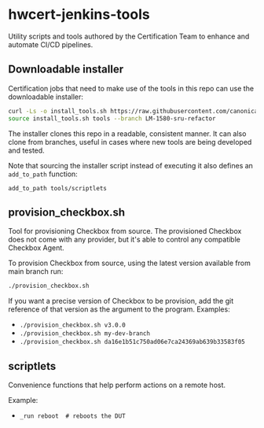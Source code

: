 # hwcert-jenkins-tools

Utility scripts and tools authored by the Certification Team to enhance and automate CI/CD pipelines.

## Downloadable installer

Certification jobs that need to make use of the tools in this repo can use the downloadable installer:

```bash
curl -Ls -o install_tools.sh https://raw.githubusercontent.com/canonical/hwcert-jenkins-tools/main/install_tools.sh
source install_tools.sh tools --branch LM-1580-sru-refactor
```

The installer clones this repo in a readable, consistent manner.
It can also clone from branches, useful in cases where new tools are being developed and tested.

Note that sourcing the installer script instead of executing it also defines an `add_to_path` function:

```
add_to_path tools/scriptlets
```

## provision_checkbox.sh

Tool for provisioning Checkbox from source. The provisioned Checkbox does not
come with any provider, but it's able to control any compatible Checkbox Agent.

To provision Checkbox from source, using the latest version available from main
branch run:

```bash
./provision_checkbox.sh
```

If you want a precise version of Checkbox to be provision, add the git
reference of that version as the argument to the program.
Examples:

* `./provision_checkbox.sh v3.0.0`
* `./provision_checkbox.sh my-dev-branch`
* `./provision_checkbox.sh da16e1b51c750ad06e7ca24369ab639b33583f05`

## scriptlets

Convenience functions that help perform actions on a remote host.

Example:

* `_run reboot  # reboots the DUT`

